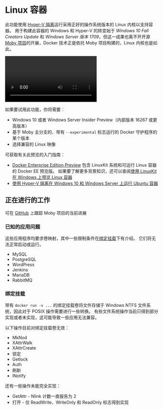 # <a name="linux-containers"></a>Linux 容器

此功能使用 [Hyper-V 隔离](../manage-containers/hyperv-container.md)运行采用正好的操作系统版本的 Linux 内核以支持容器。 用于构建此容器的 Windows 和 Hyper-V 的转变始于 _Windows 10 Fall Creators Update_ 和 _Windows Server 版本 1709_，但这一成果也离不开开源 [Moby 项目](https://www.github.com/moby/moby)的开展，Docker 技术正是依托 Moby 项目构建的，Linux 内核也是如此。 

![Linux 容器预览视频](https://sec.ch9.ms/ch9/1e5a/08ff93f2-987e-4f8d-8036-2570dcac1e5a/LinuxContainer.mp4)

如果要试用此功能，你将需要：

- Windows 10 或者 Windows Server Insider Preview（内部版本 16267 或更高版本）
- 基于 Moby 主分支的、带有 `--experimental` 标志运行的 Docker 守护程序的某个版本
- 选择兼容的 Linux 映像

可获取有关此预览的入门指南：

- [Docker Enterprise Edition Preview](https://blog.docker.com/2017/09/docker-windows-server-1709/) 包含 LinuxKit 系统和可运行 Linux 容器的 Docker EE 预览版。 如果要了解更多背景知识，还可以查阅[使用 LinuxKit 在 Windows 上预览 Linux 容器](https://go.microsoft.com/fwlink/?linkid=857061)
- [使用 Hyper-V 隔离在 Windows 10 和 Windows Server 上运行 Ubuntu 容器](https://go.microsoft.com/fwlink/?linkid=857067)


## <a name="work-in-progress"></a>正在进行的工作

可在 [GitHub](https://github.com/moby/moby/issues/33850) 上跟踪 Moby 项目的当前进展


### <a name="known-app-issues"></a>已知的应用问题

这些应用程序均要求卷映射，其中一些限制条件在[绑定挂载](#Bind-mounts)下有介绍。 它们将无法正常启动或运行。

- MySQL
- PostgreSQL
- WordPress
- Jenkins
- MariaDB
- RabbitMQ


### <a name="bind-mounts"></a>绑定挂载

带有 `docker run -v ...` 的绑定挂载卷将文件存储于 Windows NTFS 文件系统，因此对于 POSIX 操作需要进行一些转换。 有些文件系统操作当前只得到部分实现或者未实现，这可能导致一些应用无法兼容。

以下操作目前对绑定挂载卷无效：

- MkNod
- XAttrWalk
- XAttrCreate
- 锁定
- Getlock
- Auth
- 刷新
- INotify

还有一些操作未能完全实现：

- GetAttr - Nlink 计数一直报告为 2
- 打开 - 仅 ReadWrite、WriteOnly 和 ReadOnly 标志得到实现
